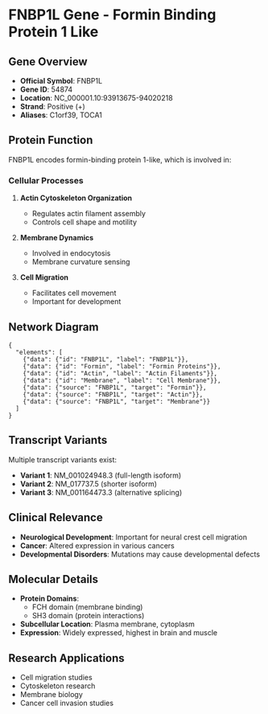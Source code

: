 # FNBP1L Gene - Formin Binding Protein 1 Like

## Gene Overview
- **Official Symbol**: FNBP1L
- **Gene ID**: 54874
- **Location**: NC_000001.10:93913675-94020218
- **Strand**: Positive (+)
- **Aliases**: C1orf39, TOCA1

## Protein Function
FNBP1L encodes formin-binding protein 1-like, which is involved in:

### Cellular Processes
1. **Actin Cytoskeleton Organization**
   - Regulates actin filament assembly
   - Controls cell shape and motility

2. **Membrane Dynamics**
   - Involved in endocytosis
   - Membrane curvature sensing

3. **Cell Migration**
   - Facilitates cell movement
   - Important for development

## Network Diagram
```cytoscape
{
  "elements": [
    {"data": {"id": "FNBP1L", "label": "FNBP1L"}},
    {"data": {"id": "Formin", "label": "Formin Proteins"}},
    {"data": {"id": "Actin", "label": "Actin Filaments"}},
    {"data": {"id": "Membrane", "label": "Cell Membrane"}},
    {"data": {"source": "FNBP1L", "target": "Formin"}},
    {"data": {"source": "FNBP1L", "target": "Actin"}},
    {"data": {"source": "FNBP1L", "target": "Membrane"}}
  ]
}
```

## Transcript Variants
Multiple transcript variants exist:
- **Variant 1**: NM_001024948.3 (full-length isoform)
- **Variant 2**: NM_017737.5 (shorter isoform)  
- **Variant 3**: NM_001164473.3 (alternative splicing)

## Clinical Relevance
- **Neurological Development**: Important for neural crest cell migration
- **Cancer**: Altered expression in various cancers
- **Developmental Disorders**: Mutations may cause developmental defects

## Molecular Details
- **Protein Domains**: 
  - FCH domain (membrane binding)
  - SH3 domain (protein interactions)
- **Subcellular Location**: Plasma membrane, cytoplasm
- **Expression**: Widely expressed, highest in brain and muscle

## Research Applications
- Cell migration studies
- Cytoskeleton research
- Membrane biology
- Cancer cell invasion studies